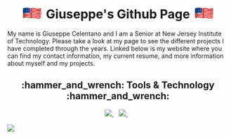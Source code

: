 <h1 align='center'> <img src="AmericanFlag.gif" width="50px"> Giuseppe's Github Page <img src="AmericanFlag.gif" width="50px"></h1>

My name is Giuseppe Celentano and I am a Senior at New Jersey Institute of Technology. Please take a look at my page to see the different projects I have completed through the years. Linked below is my website where you can find my contact information, my current resume, and more information about myself and my projects.

<h2 align='center'> :hammer_and_wrench: Tools & Technology :hammer_and_wrench:</h2>

<p align='center'>
  
  <a href="https://www.linkedin.com/in/giuseppe-celentano/">
    <img src="https://img.shields.io/badge/linkedin-%230077B5.svg?&style=for-the-badge&logo=linkedin&logoColor=white" />
  </a>&nbsp;&nbsp;
  
  <a href="https://gcelentano.com">
    <img src="https://img.shields.io/badge/My Website-critical?style=for-the-badge&logo=GClogo.png" />        
  </a>&nbsp;&nbsp;
  
</p>

<a href="https://github.com/Giuseppe1477/Giuseppe1477">
  <img align="center" src="https://github-readme-stats.vercel.app/api/top-langs/?username=Giuseppe1477&langs_count=5&theme=algolia" /></a>


<!--
  **Giuseppe1477/Giuseppe1477** is a ✨ _special_ ✨ repository because its `README.md` (this file) appears on your GitHub profile.

  Here are some ideas to get you started:

  - 🔭 I’m currently working on ...
  - 🌱 I’m currently learning ...
  - 👯 I’m looking to collaborate on ...
  - 🤔 I’m looking for help with ...
  - 💬 Ask me about ...
  - 📫 How to reach me: ...
  - 😄 Pronouns: ...
  - ⚡ Fun fact: ...
  - 👋
&layout=compact
--> 
